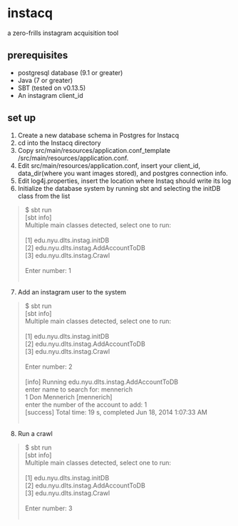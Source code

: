 instacq
=======
a zero-frills instagram acquisition tool

prerequisites 
-------------

* postgresql database (9.1 or greater)
* Java (7 or greater)
* SBT (tested on v0.13.5)
* An instagram client_id


set up
------
1. Create a new database schema in Postgres for Instacq
2. cd into the Instacq directory
3. Copy src/main/resources/application.conf_template /src/main/resources/application.conf.
4. Edit src/main/resources/application.conf, insert your client_id, data_dir(where you want images stored), and postgres connection info.
5. Edit log4j.properties, insert the location where Instaq should write its log
6. Initialize the database system by running sbt and selecting the initDB class from the list
> $ sbt run <br />
>  [sbt info]<br />
> Multiple main classes detected, select one to run:<br /><br />
>  [1] edu.nyu.dlts.instag.initDB<br />
>  [2] edu.nyu.dlts.instag.AddAccountToDB<br />
>  [3] edu.nyu.dlts.instag.Crawl<br /><br />
> Enter number: 1<br /><br />

7. Add an instagram user to the system
> $ sbt run <br />
>  [sbt info]<br />
> Multiple main classes detected, select one to run:<br /><br />
>  [1] edu.nyu.dlts.instag.initDB<br />
>  [2] edu.nyu.dlts.instag.AddAccountToDB<br />
>  [3] edu.nyu.dlts.instag.Crawl<br /><br />
> Enter number: 2<br /><br />
>[info] Running edu.nyu.dlts.instag.AddAccountToDB<br />
>enter name to search for: mennerich<br />
>1       Don Mennerich [mennerich]<br />
>enter the number of the account to add: 1<br />
>[success] Total time: 19 s, completed Jun 18, 2014 1:07:33 AM<br /><br />

8. Run a crawl
> $ sbt run <br />
>  [sbt info]<br />
> Multiple main classes detected, select one to run:<br /><br />
>  [1] edu.nyu.dlts.instag.initDB<br />
>  [2] edu.nyu.dlts.instag.AddAccountToDB<br />
>  [3] edu.nyu.dlts.instag.Crawl<br /><br />
> Enter number: 3<br /><br />
